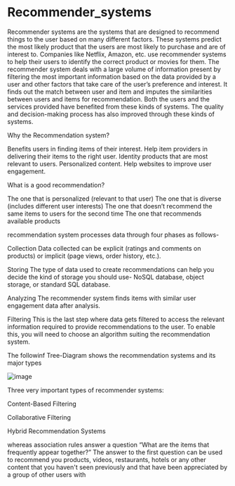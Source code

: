 # Recommender_systems
Recommender systems are the systems that are designed to recommend things to the user based on many different factors. These systems predict the most likely product that the users are most likely to purchase and are of interest to. Companies like Netflix, Amazon, etc. use recommender systems to help their users to identify the correct product or movies for them. 
The recommender system deals with a large volume of information present by filtering the most important information based on the data provided by a user and other factors that take care of the user’s preference and interest. It finds out the match between user and item and imputes the similarities between users and items for recommendation. 
Both the users and the services provided have benefited from these kinds of systems. The quality and decision-making process has also improved through these kinds of systems.

Why the Recommendation system?
 
Benefits users in finding items of their interest.
Help item providers in delivering their items to the right user.
Identity products that are most relevant to users.
Personalized content.
Help websites to improve user engagement.


What is a good recommendation?

The one that is personalized (relevant to that user)
The one that is diverse (includes different user interests)
The one that doesn’t recommend the same items to users for the second time
The one that recommends available products


recommendation system processes data through four phases as follows-

Collection
Data collected can be explicit (ratings and comments on products) or implicit (page views, order history, etc.).

Storing
The type of data used to create recommendations can help you decide the kind of storage you should use- NoSQL database, object storage, or standard SQL database.

Analyzing
The recommender system finds items with similar user engagement data after analysis.

Filtering
This is the last step where data gets filtered to access the relevant information required to provide recommendations to the user. To enable this, you will need to choose an algorithm suiting the recommendation system.

The followinf Tree-Diagram shows the recommendation systems and its major types

![image](https://user-images.githubusercontent.com/88995459/157931746-c501b883-1fce-426e-98a4-de30300e7555.png)

Three very important types of recommender systems:

Content-Based Filtering

Collaborative Filtering

Hybrid Recommendation Systems




whereas association rules answer a question “What are the items that frequently appear together?” The answer to the first question can be used to recommend you products, videos, restaurants, hotels or any other content that you haven't seen previously and that have been appreciated by a group of other users with
